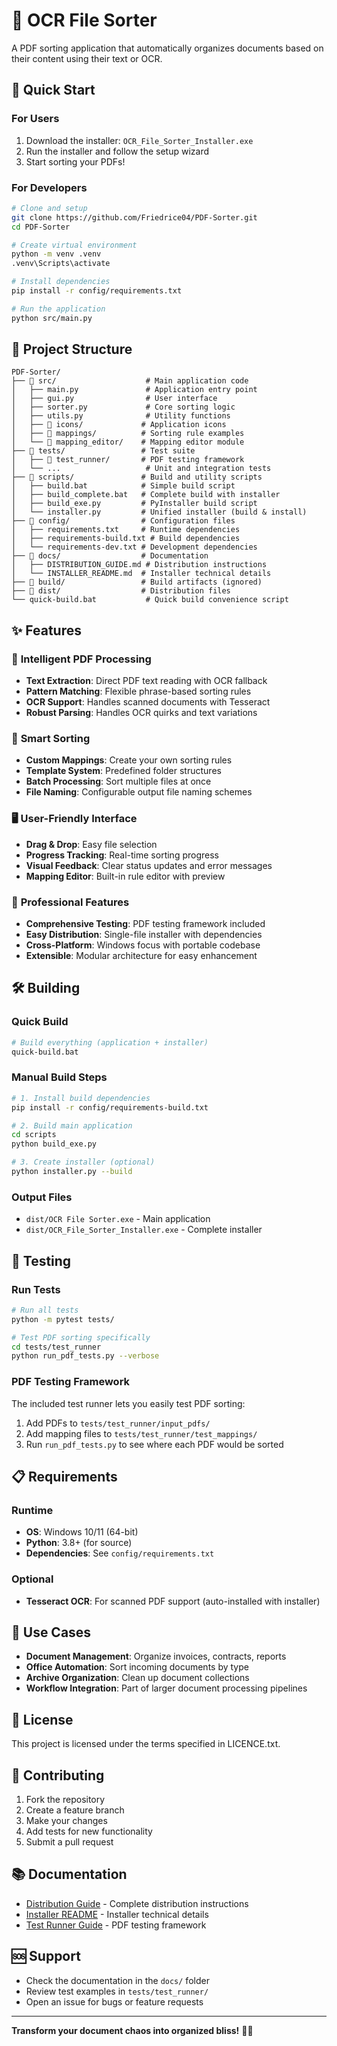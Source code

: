 # 📄 OCR File Sorter

A PDF sorting application that automatically organizes documents based on their content using their text or OCR.

## 🚀 Quick Start

### For Users
1. Download the installer: `OCR_File_Sorter_Installer.exe`
2. Run the installer and follow the setup wizard
3. Start sorting your PDFs!

### For Developers
```bash
# Clone and setup
git clone https://github.com/Friedrice04/PDF-Sorter.git
cd PDF-Sorter

# Create virtual environment
python -m venv .venv
.venv\Scripts\activate

# Install dependencies
pip install -r config/requirements.txt

# Run the application
python src/main.py
```

## 📁 Project Structure

```
PDF-Sorter/
├── 📂 src/                    # Main application code
│   ├── main.py               # Application entry point
│   ├── gui.py                # User interface
│   ├── sorter.py             # Core sorting logic
│   ├── utils.py              # Utility functions
│   ├── 📂 icons/             # Application icons
│   ├── 📂 mappings/          # Sorting rule examples
│   └── 📂 mapping_editor/    # Mapping editor module
├── 📂 tests/                 # Test suite
│   ├── 📂 test_runner/       # PDF testing framework
│   └── ...                   # Unit and integration tests
├── 📂 scripts/               # Build and utility scripts
│   ├── build.bat            # Simple build script
│   ├── build_complete.bat   # Complete build with installer
│   ├── build_exe.py         # PyInstaller build script
│   └── installer.py         # Unified installer (build & install)
├── 📂 config/                # Configuration files
│   ├── requirements.txt     # Runtime dependencies
│   ├── requirements-build.txt # Build dependencies
│   └── requirements-dev.txt # Development dependencies
├── 📂 docs/                  # Documentation
│   ├── DISTRIBUTION_GUIDE.md # Distribution instructions
│   └── INSTALLER_README.md  # Installer technical details
├── 📂 build/                 # Build artifacts (ignored)
├── 📂 dist/                  # Distribution files
└── quick-build.bat           # Quick build convenience script
```

## ✨ Features

### 🤖 **Intelligent PDF Processing**
- **Text Extraction**: Direct PDF text reading with OCR fallback
- **Pattern Matching**: Flexible phrase-based sorting rules
- **OCR Support**: Handles scanned documents with Tesseract
- **Robust Parsing**: Handles OCR quirks and text variations

### 🎯 **Smart Sorting**
- **Custom Mappings**: Create your own sorting rules
- **Template System**: Predefined folder structures
- **Batch Processing**: Sort multiple files at once
- **File Naming**: Configurable output file naming schemes

### 🖥️ **User-Friendly Interface**
- **Drag & Drop**: Easy file selection
- **Progress Tracking**: Real-time sorting progress
- **Visual Feedback**: Clear status updates and error messages
- **Mapping Editor**: Built-in rule editor with preview

### 🔧 **Professional Features**
- **Comprehensive Testing**: PDF testing framework included
- **Easy Distribution**: Single-file installer with dependencies
- **Cross-Platform**: Windows focus with portable codebase
- **Extensible**: Modular architecture for easy enhancement

## 🛠️ Building

### Quick Build
```bash
# Build everything (application + installer)
quick-build.bat
```

### Manual Build Steps
```bash
# 1. Install build dependencies
pip install -r config/requirements-build.txt

# 2. Build main application
cd scripts
python build_exe.py

# 3. Create installer (optional)
python installer.py --build
```

### Output Files
- `dist/OCR File Sorter.exe` - Main application
- `dist/OCR_File_Sorter_Installer.exe` - Complete installer

## 🧪 Testing

### Run Tests
```bash
# Run all tests
python -m pytest tests/

# Test PDF sorting specifically
cd tests/test_runner
python run_pdf_tests.py --verbose
```

### PDF Testing Framework
The included test runner lets you easily test PDF sorting:
1. Add PDFs to `tests/test_runner/input_pdfs/`
2. Add mapping files to `tests/test_runner/test_mappings/`
3. Run `run_pdf_tests.py` to see where each PDF would be sorted

## 📋 Requirements

### Runtime
- **OS**: Windows 10/11 (64-bit)
- **Python**: 3.8+ (for source)
- **Dependencies**: See `config/requirements.txt`

### Optional
- **Tesseract OCR**: For scanned PDF support (auto-installed with installer)

## 🎯 Use Cases

- **Document Management**: Organize invoices, contracts, reports
- **Office Automation**: Sort incoming documents by type
- **Archive Organization**: Clean up document collections
- **Workflow Integration**: Part of larger document processing pipelines

## 📝 License

This project is licensed under the terms specified in LICENCE.txt.

## 🤝 Contributing

1. Fork the repository
2. Create a feature branch
3. Make your changes
4. Add tests for new functionality
5. Submit a pull request

## 📚 Documentation

- [Distribution Guide](docs/DISTRIBUTION_GUIDE.md) - Complete distribution instructions
- [Installer README](docs/INSTALLER_README.md) - Installer technical details
- [Test Runner Guide](tests/test_runner/README.md) - PDF testing framework

## 🆘 Support

- Check the documentation in the `docs/` folder
- Review test examples in `tests/test_runner/`
- Open an issue for bugs or feature requests

---

**Transform your document chaos into organized bliss!** 📄✨
